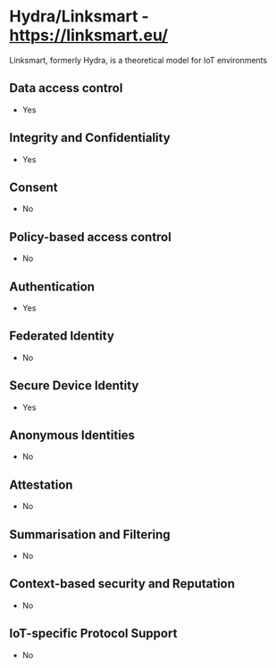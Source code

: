 # Hydra/Linksmart - https://linksmart.eu/
Linksmart, formerly Hydra, is a theoretical model for IoT environments

## Data access control
- Yes

## Integrity and Confidentiality
- Yes

## Consent
- No

## Policy-based access control
- No

## Authentication
- Yes

## Federated Identity
- No

## Secure Device Identity
- Yes

## Anonymous Identities
- No

## Attestation
- No

## Summarisation and Filtering
- No

## Context-based security and Reputation
- No

## IoT-specific Protocol Support
- No
